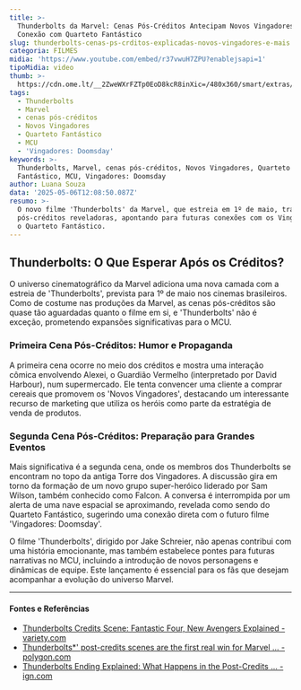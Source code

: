 ```yaml
---
title: >-
  Thunderbolts da Marvel: Cenas Pós-Créditos Antecipam Novos Vingadores e
  Conexão com Quarteto Fantástico
slug: thunderbolts-cenas-ps-crditos-explicadas-novos-vingadores-e-mais
categoria: FILMES
midia: 'https://www.youtube.com/embed/r37vwuH7ZPU?enablejsapi=1'
tipoMidia: video
thumb: >-
  https://cdn.ome.lt/__2ZweWXrFZTp0EoD8kcR8inXic=/480x360/smart/extras/conteudos/thunderbolts_PrpfJjE.jpg
tags:
  - Thunderbolts
  - Marvel
  - cenas pós-créditos
  - Novos Vingadores
  - Quarteto Fantástico
  - MCU
  - 'Vingadores: Doomsday'
keywords: >-
  Thunderbolts, Marvel, cenas pós-créditos, Novos Vingadores, Quarteto
  Fantástico, MCU, Vingadores: Doomsday
author: Luana Souza
data: '2025-05-06T12:08:50.087Z'
resumo: >-
  O novo filme 'Thunderbolts' da Marvel, que estreia em 1º de maio, traz cenas
  pós-créditos reveladoras, apontando para futuras conexões com os Vingadores e
  o Quarteto Fantástico.
---
```


## Thunderbolts: O Que Esperar Após os Créditos?

O universo cinematográfico da Marvel adiciona uma nova camada com a estreia de 'Thunderbolts', prevista para 1º de maio nos cinemas brasileiros. Como de costume nas produções da Marvel, as cenas pós-créditos são quase tão aguardadas quanto o filme em si, e 'Thunderbolts' não é exceção, prometendo expansões significativas para o MCU.

### Primeira Cena Pós-Créditos: Humor e Propaganda

A primeira cena ocorre no meio dos créditos e mostra uma interação cômica envolvendo Alexei, o Guardião Vermelho (interpretado por David Harbour), num supermercado. Ele tenta convencer uma cliente a comprar cereais que promovem os 'Novos Vingadores', destacando um interessante recurso de marketing que utiliza os heróis como parte da estratégia de venda de produtos.

### Segunda Cena Pós-Créditos: Preparação para Grandes Eventos

Mais significativa é a segunda cena, onde os membros dos Thunderbolts se encontram no topo da antiga Torre dos Vingadores. A discussão gira em torno da formação de um novo grupo super-heróico liderado por Sam Wilson, também conhecido como Falcon. A conversa é interrompida por um alerta de uma nave espacial se aproximando, revelada como sendo do Quarteto Fantástico, sugerindo uma conexão direta com o futuro filme 'Vingadores: Doomsday'.

O filme 'Thunderbolts', dirigido por Jake Schreier, não apenas contribui com uma história emocionante, mas também estabelece pontes para futuras narrativas no MCU, incluindo a introdução de novos personagens e dinâmicas de equipe. Este lançamento é essencial para os fãs que desejam acompanhar a evolução do universo Marvel.

---

#### Fontes e Referências

- [Thunderbolts Credits Scene: Fantastic Four, New Avengers Explained - variety.com](https://variety.com/2025/film/news/thunderbolts-credits-scene-fantastic-four-new-avengers-1236384926/)
- [Thunderbolts*' post-credits scenes are the first real win for Marvel ... - polygon.com](https://www.polygon.com/marvel/567448/thunderbolts-post-credit-scenes-fantastic-four-teaser)
- [Thunderbolts Ending Explained: What Happens in the Post-Credits ... - ign.com](https://www.ign.com/articles/thunderbolts-ending-explained-post-credits-scene)
